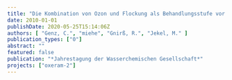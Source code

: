 ```yaml
---
title: "Die Kombination von Ozon und Flockung als Behandlungsstufe vor einer Membranfiltration (Oxeram)"
date: 2010-01-01
publishDate: 2020-05-25T15:14:06Z
authors: [ "Genz, C.", "miehe", "Gnirß, R.", "Jekel, M." ]
publication_types: ["0"]
abstract: ""
featured: false
publication: "*Jahrestagung der Wasserchemischen Gesellschaft*"
projects: ["oxeram-2"]
---
```


